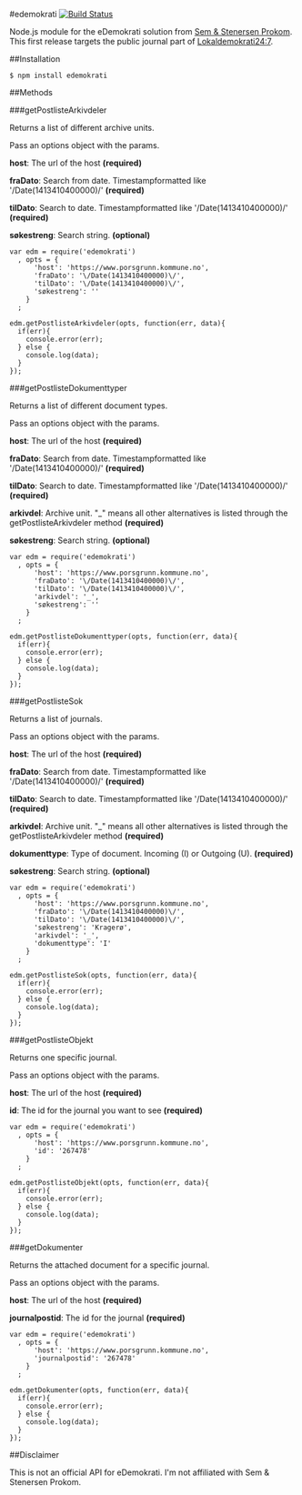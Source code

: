 #edemokrati [![Build Status](https://travis-ci.org/zrrrzzt/edemokrati.svg?branch=master)](https://travis-ci.org/zrrrzzt/edemokrati)

Node.js module for the eDemokrati solution from [Sem & Stenersen Prokom](http://www.prokom.no/).
This first release targets the public journal part of [Lokaldemokrati24:7](http://www.prokom.no/Produkter/Portal/Lokaldemokrati247/).

##Installation

```
$ npm install edemokrati
```

##Methods

###getPostlisteArkivdeler

Returns a list of different archive units.
 
Pass an options object with the params.

**host**: The url of the host **(required)**

**fraDato**: Search from date. Timestampformatted like '\/Date(1413410400000)\/' **(required)**

**tilDato**: Search to date. Timestampformatted like '\/Date(1413410400000)\/' **(required)**

**søkestreng**: Search string. **(optional)**

```
var edm = require('edemokrati')
  , opts = {
      'host': 'https://www.porsgrunn.kommune.no',
      'fraDato': '\/Date(1413410400000)\/',
      'tilDato': '\/Date(1413410400000)\/',
      'søkestreng': ''
    }
  ;

edm.getPostlisteArkivdeler(opts, function(err, data){
  if(err){
    console.error(err);
  } else {
    console.log(data);
  }
});
```

###getPostlisteDokumenttyper

Returns a list of different document types.
 
Pass an options object with the params.

**host**: The url of the host **(required)**

**fraDato**: Search from date. Timestampformatted like '\/Date(1413410400000)\/' **(required)**

**tilDato**: Search to date. Timestampformatted like '\/Date(1413410400000)\/' **(required)**

**arkivdel**: Archive unit. "_" means all other alternatives is listed through the getPostlisteArkivdeler method **(required)**

**søkestreng**: Search string. **(optional)**

```
var edm = require('edemokrati')
  , opts = {
      'host': 'https://www.porsgrunn.kommune.no',
      'fraDato': '\/Date(1413410400000)\/',
      'tilDato': '\/Date(1413410400000)\/',
      'arkivdel': '_',
      'søkestreng': ''
    }
  ;

edm.getPostlisteDokumenttyper(opts, function(err, data){
  if(err){
    console.error(err);
  } else {
    console.log(data);
  }
});
```

###getPostlisteSok

Returns a list of journals.
 
Pass an options object with the params.

**host**: The url of the host **(required)**

**fraDato**: Search from date. Timestampformatted like '\/Date(1413410400000)\/' **(required)**

**tilDato**: Search to date. Timestampformatted like '\/Date(1413410400000)\/' **(required)**

**arkivdel**: Archive unit. "_" means all other alternatives is listed through the getPostlisteArkivdeler method **(required)**

**dokumenttype**: Type of document. Incoming (I) or Outgoing (U). **(required)**

**søkestreng**: Search string. **(optional)**

```
var edm = require('edemokrati')
  , opts = {
      'host': 'https://www.porsgrunn.kommune.no',
      'fraDato': '\/Date(1413410400000)\/',
      'tilDato': '\/Date(1413410400000)\/',
      'søkestreng': 'Kragerø',
      'arkivdel': '_',
      'dokumenttype': 'I'
    }
  ;

edm.getPostlisteSok(opts, function(err, data){
  if(err){
    console.error(err);
  } else {
    console.log(data);
  }
});
```

###getPostlisteObjekt

Returns one specific journal.
 
Pass an options object with the params.

**host**: The url of the host **(required)**

**id**: The id for the journal you want to see **(required)**

```
var edm = require('edemokrati')
  , opts = {
      'host': 'https://www.porsgrunn.kommune.no',
      'id': '267478'
    }
  ;

edm.getPostlisteObjekt(opts, function(err, data){
  if(err){
    console.error(err);
  } else {
    console.log(data);
  }
});
```

###getDokumenter

Returns the attached document for a specific journal.
 
Pass an options object with the params.

**host**: The url of the host **(required)**

**journalpostid**: The id for the journal **(required)**

```
var edm = require('edemokrati')
  , opts = {
      'host': 'https://www.porsgrunn.kommune.no',
      'journalpostid': '267478'
    }
  ;

edm.getDokumenter(opts, function(err, data){
  if(err){
    console.error(err);
  } else {
    console.log(data);
  }
});
```

##Disclaimer

This is not an official API for eDemokrati. I'm not affiliated with Sem & Stenersen Prokom.
